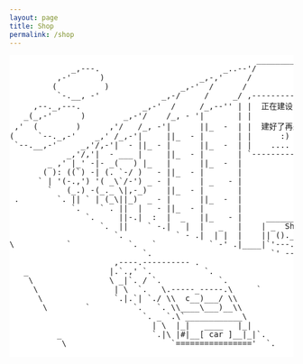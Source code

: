 ```yaml
---
layout: page
title: Shop
permalink: /shop
---
```

<style>
  pre {
    background-color: white; /* 将背景色设置为白色 */
  }
</style>
<pre>
                                                    __________
             _,---.                          _..--'/          \
          ,-'      )                    _,-,'     /            \
         (          )               _,-'  /      /              \
          `-.__, -'             _,-/     /     _/ ,------------. \
     ,--._,---.             _,-'  /     /_,--'' | |  正在建设中  | |
   _(_,-'      )        _,-'/    /_, - '|       | |            | |
 ,'  (        )      ,'/   /_, -'|      ||_  -  | |  建好了再来  | |
(     `--._,-'    _,' /_,-'|     ||_  - |       | |      :)    | |
 `--.__,-'     _,'/,-'|  - ||_ - |      ||_  -  | |    ....    | |
            _,'/,'|  - ___ |     ||_  - |       | `------------' |
        _ ,' |_' -|- _(   ) |_   |      ||_  -  |                |
       ( ): ((`) -| (. `-/ )   - ||_  - |       |                |
      ` | '(-.,') '( _\`/-') _ - |      | _   - |                |
        `   (_.) -(_._ \|,-_)    ||_  - |       |                |
 .        `. || ` | (_\||_)  _ - |      ||_  -  |                |
             `.    ` . ||  |   - ||_  - |       |                |
                `.     ||-.|  :  |  _   ||_   - |     __________ |
                   `.  ||    ` -.|   |  |   _   |    | _  Shop  |`'--.._
                      `.           ` - .|  | |  |    || ()._o  ||   __ |
\           `            `.   `           ` -' .|____|`'---.|>_||  |. ||
                            `.                         `' -- .._|__|__||
                      ,----.---------- .                            .-_.
   _                 |.`.,' `.           `.                         || |
    \                \ _|`. / `.            `.                      \|_o
     \                | \  `.   \.-----_-----.\     `
      \               `.|.`| `./ \\  c__)___/ \\             .
       \        `         `.   `. \\____\___)__\\
                            `. _ `.\`____________\
                              | \  |_|   ____   |_|
          _                   `.|\ |#|__[ car ]__|_|`.
           \                      `================'  `.

</pre>
